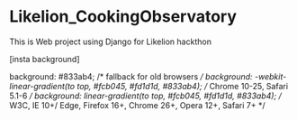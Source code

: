 # Likelion_CookingObservatory
This is Web project using Django for Likelion hackthon


[insta background]

background: #833ab4;  /* fallback for old browsers */
background: -webkit-linear-gradient(to top, #fcb045, #fd1d1d, #833ab4);  /* Chrome 10-25, Safari 5.1-6 */
background: linear-gradient(to top, #fcb045, #fd1d1d, #833ab4); /* W3C, IE 10+/ Edge, Firefox 16+, Chrome 26+, Opera 12+, Safari 7+ */
